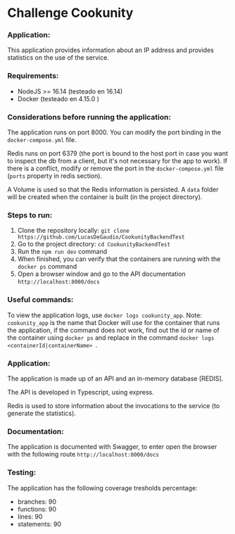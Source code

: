 # Challenge Cookunity

### Application:

This application provides information about an IP address and provides statistics on the use of the service.

### Requirements:

- NodeJS >= 16.14 (testeado en 16.14)
- Docker (testeado en 4.15.0 )

### Considerations before running the application:

The application runs on port 8000. You can modify the port binding in the `docker-compose.yml` file.

Redis runs on port 6379 (the port is bound to the host port in case you want to inspect the db from a client, but it's not necessary for the app to work). If there is a conflict, modify or remove the port in the `docker-compose.yml` file (`ports` property in redis section).

A Volume is used so that the Redis information is persisted. A `data` folder will be created when the container is built (in the project directory).

### Steps to run:

1. Clone the repository locally: `git clone https://github.com/LucasDeGaudio/CookunityBackendTest`
2. Go to the project directory: `cd CookunityBackendTest`
3. Run the `npm run dev` command
4. When finished, you can verify that the containers are running with the `docker ps` command
5. Open a browser window and go to the API documentation `http://localhost:8000/docs`

### Useful commands:

To view the application logs, use `docker logs cookunity_app`. Note: `cookunity_app` is the name that Docker will use for the container that runs the application, if the command does not work, find out the id or name of the container using `docker ps` and replace in the command `docker logs <containerId|containerName> `.

### Application:

The application is made up of an API and an in-memory database [REDIS].

The API is developed in Typescript, using express.

Redis is used to store information about the invocations to the service (to generate the statistics).

### Documentation:

The application is documented with Swagger, to enter open the browser with the following route `http://localhost:8000/docs`

### Testing:

The application has the following coverage tresholds percentage:

- branches: 90
- functions: 90
- lines: 90
- statements: 90
